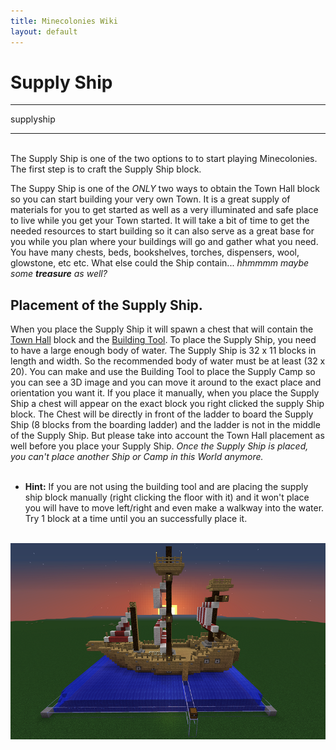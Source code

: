 ```yaml
---
title: Minecolonies Wiki
layout: default
---
```

# Supply Ship
<div class="infobox box text-center">
    <hr />
    <recipe>supplyship</recipe>
    <hr />
</div>
<br>
The Supply Ship is one of the two options to to start playing Minecolonies. The first step is to craft the Supply Ship block.

The Suppy Ship is one of the *ONLY* two ways to obtain the Town Hall block so you can start building your very own Town. It is a great supply of materials for you to get started as well as a very illuminated and safe place to live while you get your Town started. It will take a bit of time to get the needed resources to start building so it can also serve as a great base for you while you plan where your buildings will go and gather what you need. You have many chests, beds, bookshelves, torches, dispensers, wool, glowstone, etc etc. What else could the Ship contain... _hhmmmm maybe some **treasure** as well?_

## Placement of the Supply Ship.

When you place the Supply Ship it will spawn a chest that will contain the [Town Hall](../buildings/townhall) block and the [Building Tool](../items/buildingtool). To place the Supply Ship, you need to have a large enough body of water. The Supply Ship is 32 x 11 blocks in length and width. So the recommended body of water must be at least (32 x 20). You can make and use the Building Tool to place the Supply Camp so you can see a 3D image and you can move it around to the exact place and orientation you want it. If you place it manually, when you place the Supply Ship a chest will appear on the exact block you right clicked the supply Ship block. The Chest will be directly in front of the ladder to board the Supply Ship (8 blocks from the boarding ladder) and the ladder is not in the middle of the Supply Ship. But please take into account the Town Hall placement as well before you place your Supply Ship. *Once the Supply Ship is placed, you can't place another Ship or Camp in this World anymore.*
<br><br>

- **Hint:** If you are not using the building tool and are placing the supply ship block manually (right clicking the floor with it) and it won't place you will have to move left/right and even make a walkway into the water. Try 1 block at a time until you an successfully place it.
<br><br>

<p style="text-align:center;"><img src="../../assets/images/Buildings/supplyship.png" alt="Supply Ship"></p>
